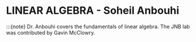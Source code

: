 # LINEAR ALGEBRA - Soheil Anbouhi
:::{note}
Dr. Anbouhi covers the fundamentals of linear algebra. The JNB lab was contributed by Gavin McClowry.
